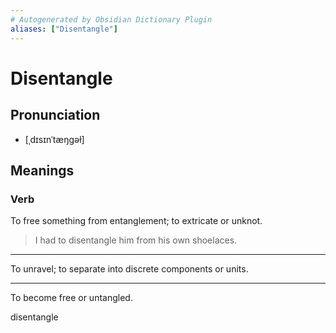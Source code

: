 ```yaml
---
# Autogenerated by Obsidian Dictionary Plugin
aliases: ["Disentangle"]
---
```


# Disentangle

## Pronunciation

- [ˌdɪsɪnˈtæŋɡəɫ]

## Meanings

### Verb

To free something from entanglement; to extricate or unknot.

> I had to disentangle him from his own shoelaces.

---

To unravel; to separate into discrete components or units.

---

To become free or untangled.




disentangle